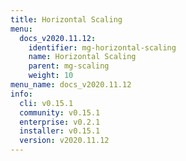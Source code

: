 ```yaml
---
title: Horizontal Scaling
menu:
  docs_v2020.11.12:
    identifier: mg-horizontal-scaling
    name: Horizontal Scaling
    parent: mg-scaling
    weight: 10
menu_name: docs_v2020.11.12
info:
  cli: v0.15.1
  community: v0.15.1
  enterprise: v0.2.1
  installer: v0.15.1
  version: v2020.11.12
---
```


